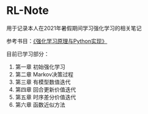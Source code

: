 # RL-Note
用于记录本人在2021年暑假期间学习强化学习的相关笔记

参考书目：[《强化学习原理与Python实现》](https://github.com/ZhiqingXiao/rl-book)

目前已学习部分：

1. 第一章 初始强化学习
2. 第二章 Markov决策过程
3. 第三章 有模型数值迭代
4. 第四章 回合更新价值迭代
5. 第五章 时序差分价值迭代
6. 第六章 函数近似方法

